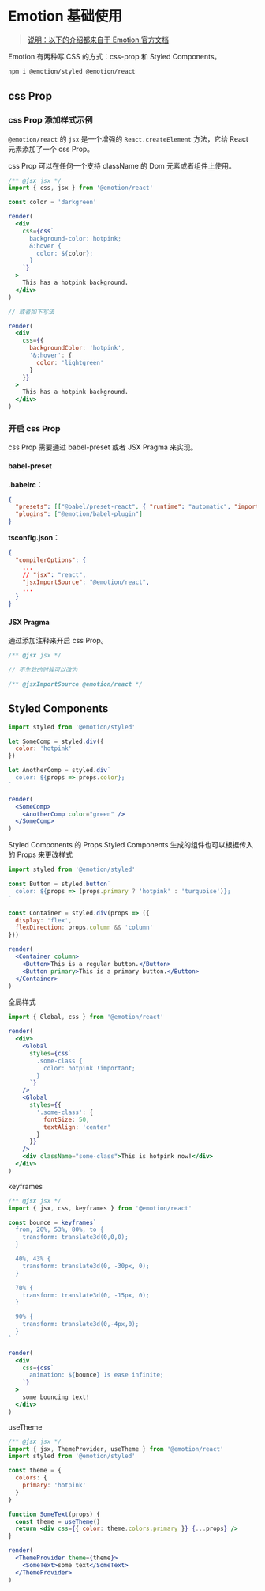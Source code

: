 # Emotion 基础使用

> [说明：以下的介绍都来自于 Emotion 官方文档](https://emotion.sh/docs/introduction)

Emotion 有两种写 CSS 的方式：css-prop 和 Styled Components。

```sh
npm i @emotion/styled @emotion/react
```

## css Prop

### css Prop 添加样式示例

`@emotion/react` 的 `jsx` 是一个增强的 `React.createElement` 方法，它给 React 元素添加了一个 css Prop。

css Prop 可以在任何一个支持 className 的 Dom 元素或者组件上使用。

```jsx
/** @jsx jsx */
import { css, jsx } from '@emotion/react'

const color = 'darkgreen'

render(
  <div
    css={css`
      background-color: hotpink;
      &:hover {
        color: ${color};
      }
    `}
  >
    This has a hotpink background.
  </div>
)

// 或者如下写法

render(
  <div
    css={{
      backgroundColor: 'hotpink',
      '&:hover': {
        color: 'lightgreen'
      }
    }}
  >
    This has a hotpink background.
  </div>
)
```

### 开启 css Prop

css Prop 需要通过 babel-preset 或者 JSX Pragma 来实现。

#### babel-preset

**.babelrc：**

```json
{
  "presets": [["@babel/preset-react", { "runtime": "automatic", "importSource": "@emotion/react" }]],
  "plugins": ["@emotion/babel-plugin"]
}
```

**tsconfig.json：**

```json
{
  "compilerOptions": {
    ...
    // "jsx": "react",
    "jsxImportSource": "@emotion/react",
    ...
  }
}
```

#### JSX Pragma

通过添加注释来开启 css Prop。

```js
/** @jsx jsx */

// 不生效的时候可以改为

/** @jsxImportSource @emotion/react */
```

## Styled Components

```jsx
import styled from '@emotion/styled'

let SomeComp = styled.div({
  color: 'hotpink'
})

let AnotherComp = styled.div`
  color: ${props => props.color};
`

render(
  <SomeComp>
    <AnotherComp color="green" />
  </SomeComp>
)
```

Styled Components 的 Props Styled Components 生成的组件也可以根据传入的 Props 来更改样式

```jsx
import styled from '@emotion/styled'

const Button = styled.button`
  color: ${props => (props.primary ? 'hotpink' : 'turquoise')};
`

const Container = styled.div(props => ({
  display: 'flex',
  flexDirection: props.column && 'column'
}))

render(
  <Container column>
    <Button>This is a regular button.</Button>
    <Button primary>This is a primary button.</Button>
  </Container>
)
```

全局样式

```jsx
import { Global, css } from '@emotion/react'

render(
  <div>
    <Global
      styles={css`
        .some-class {
          color: hotpink !important;
        }
      `}
    />
    <Global
      styles={{
        '.some-class': {
          fontSize: 50,
          textAlign: 'center'
        }
      }}
    />
    <div className="some-class">This is hotpink now!</div>
  </div>
)
```

keyframes

```jsx
/** @jsx jsx */
import { jsx, css, keyframes } from '@emotion/react'

const bounce = keyframes`
  from, 20%, 53%, 80%, to {
    transform: translate3d(0,0,0);
  }

  40%, 43% {
    transform: translate3d(0, -30px, 0);
  }

  70% {
    transform: translate3d(0, -15px, 0);
  }

  90% {
    transform: translate3d(0,-4px,0);
  }
`

render(
  <div
    css={css`
      animation: ${bounce} 1s ease infinite;
    `}
  >
    some bouncing text!
  </div>
)
```

useTheme

```jsx
/** @jsx jsx */
import { jsx, ThemeProvider, useTheme } from '@emotion/react'
import styled from '@emotion/styled'

const theme = {
  colors: {
    primary: 'hotpink'
  }
}

function SomeText(props) {
  const theme = useTheme()
  return <div css={{ color: theme.colors.primary }} {...props} />
}

render(
  <ThemeProvider theme={theme}>
    <SomeText>some text</SomeText>
  </ThemeProvider>
)
```
